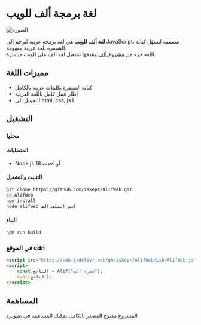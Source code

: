 # لغة برمجة ألف للويب

![الصورة](https://raw.githubusercontent.com/iskepr/AlifWeb/refs/heads/main/assets/alifweb.ico)

**لغة ألف للويب** هي لغة برمجة عربية تُترجم إلى JavaScript، مصممة لتسهّل كتابة الشيفرة بلغة عربية مفهومة.  
اللغة جزء من [مشروع ألف](https://github.com/alifcommunity/Alif) وهدفها تشغيل لغة ألف على الويب مباشرة.

## مميزات اللغة

-   كتابة الشيفرة بكلمات عربية بالكامل
-   إطار عمل كامل باللغة العربية
-   التحويل الى html, css, js I

## التشغيل

### محليا

#### المتطلبات

-   Node.js 18 أو أحدث

#### التثبيت والتشغيل

```bash
git clone https://github.com/iskepr/AlifWeb.git
cd AlifWeb
npm install
node alifweb اسم_الملف.الف
```

#### البناء

```bash
npm run build
```

### في الموقع cdn

```html
<script src="https://cdn.jsdelivr.net/gh/iskepr/AlifWeb/Lib/AlifWeb.js"></script>
<script>
    const الناتج = Alif("شفرة الف");
    eval(الناتج);
</script>
```

## المساهمة

المشروع مفتوح المصدر بالكامل يمكنك المساهمة في تطويره
